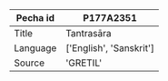 |Pecha id | P177A2351
| --- | --- 
|Title | Tantrasāra 
|Language | ['English', 'Sanskrit']
|Source | 'GRETIL'